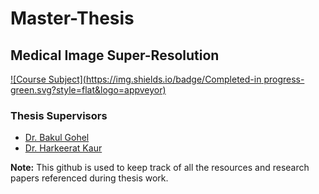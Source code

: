 # Master-Thesis

## Medical Image Super-Resolution

[![Course Subject](https://img.shields.io/badge/Completed-in progress-green.svg?style=flat&logo=appveyor)](https://github.com/mayank1101/Master-Thesis/actions?query=workflow%3A%22C%2FC%2B%2B+WorkFlow%22)

### Thesis Supervisors
* [Dr. Bakul Gohel](https://www.daiict.ac.in/profile/bakul-gohel/)
* [Dr. Harkeerat Kaur](https://iitjammu.ac.in/computer_science_engineering/faculty-list/~harkeeratkaur)

**Note:** This github is used to keep track of all the resources and research papers referenced during thesis work.
